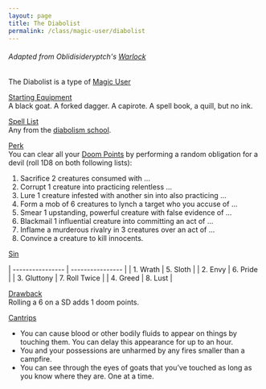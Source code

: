 ```yaml
---
layout: page
title: The Diabolist
permalink: /class/magic-user/diabolist
---
```


###### Adapted from Oblidisideryptch's [Warlock](https://oblidisideryptch.blogspot.com/2019/03/osr-class-warlock.html)

The Diabolist is a type of [Magic User](/class/magic-user)

<ins>Starting Equipment</ins><br>
A black goat. A forked dagger. A capirote. A spell book, a quill, but no ink.

<ins>Spell List</ins><br>
Any from the [diabolism school](/spells#diabolism).

<ins>Perk</ins><br>
You can clear all your [Doom Points](/class/magic-user#spells) by performing a random obligation for a devil (roll 1D8 on both following lists): 

1. Sacrifice 2 creatures consumed with ...
1. Corrupt 1 creature into practicing relentless ...
1. Lure 1 creature infested with another sin into also practicing ...
1. Form a mob of 6 creatures to lynch a target who you accuse of ...
1. Smear 1 upstanding, powerful creature with false evidence of ...
1. Blackmail 1 influential creature into committing an act of ...
1. Inflame a murderous rivalry in 3 creatures over an act of ...
1. Convince a creature to kill innocents.

<ins>Sin</ins>

| ---------------- | ---------------- |
| 1. Wrath  |  5. Sloth  |
| 2. Envy  |  6. Pride  |
| 3. Gluttony <spacer size="15"></spacer> |  7. Roll Twice  |
| 4. Greed  |  8. Lust  |


<ins>Drawback</ins><br>
Rolling a 6 on a SD adds 1 doom points.

<ins>Cantrips</ins>
- You can cause blood or other bodily fluids to appear on things by touching them. You can delay this appearance for up to an hour.
- You and your possessions are unharmed by any fires smaller than a campfire.
- You can see through the eyes of goats that you’ve touched as long as you know where they are. One at a time.


